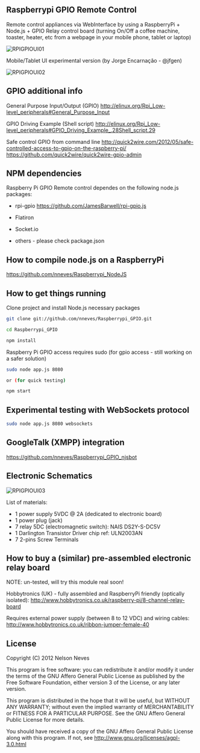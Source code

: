 Raspberrypi GPIO Remote Control
------------------

Remote control appliances via WebInterface by using a RaspberryPi + Node.js + GPIO Relay control board (turning On/Off a coffee machine, toaster, heater, etc from a webpage in your mobile phone, tablet or laptop)


![RPIGPIOUI01](specs/rpiui01.png)

Mobile/Tablet UI experimental version (by Jorge Encarnação - @jfgen)

![RPIGPIOUI02](specs/rpiui02.png)

GPIO additional info
------------------
General Purpose Input/Output (GPIO)
http://elinux.org/Rpi_Low-level_peripherals#General_Purpose_Input

GPIO Driving Example (Shell script)
http://elinux.org/Rpi_Low-level_peripherals#GPIO_Driving_Example_.28Shell_script.29

Safe control GPIO from command line
http://quick2wire.com/2012/05/safe-controlled-access-to-gpio-on-the-raspberry-pi/
https://github.com/quick2wire/quick2wire-gpio-admin

NPM dependencies
------------------
Raspberry Pi GPIO Remote control dependes on the following node.js packages:

* rpi-gpio
https://github.com/JamesBarwell/rpi-gpio.js

* Flatiron

* Socket.io

* others - please check package.json

How to compile node.js on a RaspberryPi
------------------
https://github.com/nneves/Raspberrypi_NodeJS

How to get things running
------------------
Clone project and install Node.js necessary packages
```bash
git clone git://github.com/nneves/Raspberrypi_GPIO.git

cd Raspberrypi_GPIO

npm install
```

Raspberry Pi GPIO access requires sudo (for gpio access - still working on a safer solution)
```bash
sudo node app.js 8080

or (for quick testing)

npm start
```

Experimental testing with WebSockets protocol
------------------
```bash
sudo node app.js 8080 websockets
```

GoogleTalk (XMPP) integration
------------------
https://github.com/nneves/Raspberrypi_GPIO_njsbot

Electronic Schematics
------------------

![RPIGPIOUI03](specs/RaspberryPi_GPIO_schematic.jpg)

List of materials:
* 1 power supply 5VDC @ 2A (dedicated to electronic board)
* 1 power plug (jack)
* 7 relay 5DC (electromagnetic switch): NAIS DS2Y-S-DC5V
* 1 Darlington Transistor Driver chip ref: ULN2003AN
* 7 2-pins Screw Terminals

How to buy a (similar) pre-assembled electronic relay board
------------------
NOTE: un-tested, will try this module real soon!

Hobbytronics (UK) - fully assembled and RaspberryPi friendly (optically isolated): 
http://www.hobbytronics.co.uk/raspberry-pi/8-channel-relay-board

Requires external power supply (between 8 to 12 VDC) and wiring cables: 
http://www.hobbytronics.co.uk/ribbon-jumper-female-40

License
------------------
Copyright (C) 2012 Nelson Neves

This program is free software: you can redistribute it and/or modify
it under the terms of the GNU Affero General Public License as
published by the Free Software Foundation, either version 3 of the
License, or any later version.

This program is distributed in the hope that it will be useful,
but WITHOUT ANY WARRANTY; without even the implied warranty of
MERCHANTABILITY or FITNESS FOR A PARTICULAR PURPOSE.  See the
GNU Affero General Public License for more details.

You should have received a copy of the GNU Affero General Public License
along with this program.  If not, see http://www.gnu.org/licenses/agpl-3.0.html
